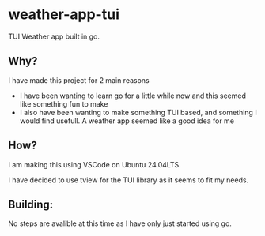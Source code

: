 # weather-app-tui
TUI Weather app built in go.

## Why?
I have made this project for 2 main reasons
 - I have been wanting to learn go for a little while now and this seemed like something fun to make
 - I also have been wanting to make something TUI based, and something I would find usefull. A weather app seemed like a good idea for me

## How?
I am making this using VSCode on Ubuntu 24.04LTS.

I have decided to use tview for the TUI library as it seems to fit my needs.

## Building:
No steps are avalible at this time as I have only just started using go.
